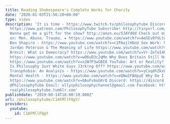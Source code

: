 ```yaml
---
title: Reading Shakespeare's Complete Works for Charity
date: "2020-01-03T21:56:20+08:00"
type: video
description: 'It is time - https://www.twitch.tv/philosophytube Discord - https://discord.gg/DFkXxwu
  https://www.patreon.com/PhilosophyTube Subscribe! http://tinyurl.com/pr99a46 Paypal.me/PhilosophyTube
  Wanna get me a gift for the show? http://amzn.eu/5JAYdOd Check out my other videos
  on: Men. Abuse. Trauma. ★ https://www.youtube.com/watch?v=AeGEv0YVLtw Abortion &
  Ben Shapiro - https://www.youtube.com/watch?v=c2PAajlHbnU Sex Work: https://www.youtube.com/watch?v=1DZfUzxZ2VU
  Jordan Peterson & The Meaning of Life https://www.youtube.com/watch?v=SEMB1Ky2n1E&
  Brexit: What is Democracy? https://www.youtube.com/watch?v=Vr-ZeToI4R8 Steve Bannon:
  https://www.youtube.com/watch?v=wO6uD3c2qMo Why Does Britain Still Have A Queen?
  https://www.youtube.com/watch?v=x2W7P3wGBI8 YouTube: Art or Reality? https://www.youtube.com/watch?v=kVav1ri65Ws
  Is Philosophy Just White Guys J3rk!ng Off? https://www.youtube.com/watch?v=weiz9wbIcGQ
  Transphobia: An Analysis - https://www.youtube.com/watch?v=yCxqdhZkxCo Suicide and
  Mental Health - https://www.youtube.com/watch?v=eQNw2FBdpyE Why Do I Hate My Self?
  https://www.youtube.com/watch?v=0AuFvboGKrQ Discord: https://discord.gg/5ecK7Z Twitter:
  @PhilosophyTube Email: ollysphilosophychannel@gmail.com Facebook: http://tinyurl.com/jgjek5w
  realphilosophytube.tumblr.com'
publishdate: "2019-08-14T18:00:19.000Z"
url: /philosophytube/C1AFMllFQgY/
providers:
  youtube:
    id: C1AFMllFQgY
---
```

